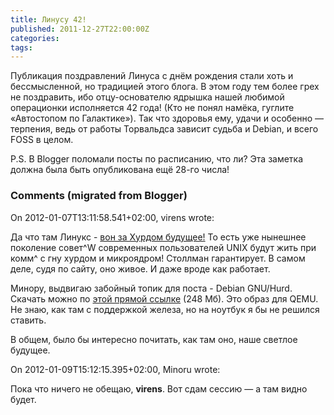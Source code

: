 ```yaml
---
title: Линусу 42!
published: 2011-12-27T22:00:00Z
categories: 
tags: 
---
```


Публикация поздравлений Линуса с днём рождения стали хоть и бессмысленной, но традицией этого блога. В этом году тем более грех не поздравить, ибо отцу-основателю ядрышка нашей любимой операционки исполняется 42 года! (Кто не понял намёка, гуглите «Автостопом по Галактике»). Так что здоровья ему, удачи и особенно — терпения, ведь от работы Торвальдса зависит судьба и Debian, и всего FOSS в целом.

P.S. В Blogger поломали посты по расписанию, что ли? Эта заметка должна была быть опубликована ещё 28-го числа!

<h3 id='hakyll-convert-comments-title'>Comments (migrated from Blogger)</h3>
<div class='hakyll-convert-comment'>
<p class='hakyll-convert-comment-date'>On 2012-01-07T13:11:58.541+02:00, virens wrote:</p>
<p class='hakyll-convert-comment-body'>
Да что там Линукс - <a href="http://www.gnu.org/software/hurd/hurd.html" rel="nofollow">вон за Хурдом будущее!</a> То есть уже нынешнее поколение совет^W современных пользователей UNIX будут жить при комм^ с гну хурдом и микроядром! Столлман гарантирует. В самом деле, судя по сайту, оно живое. И даже вроде как работает.

Минору, выдвигаю забойный топик для поста - Debian GNU/Hurd. Скачать можно по <a href="http://people.debian.org/~sthibault/hurd-i386/debian-hurd.img.tar.gz." rel="nofollow">этой прямой ссылке</a> (248 Мб). Это образ для QEMU. Не знаю, как там с поддержкой железа, но на ноутбук я бы не решился ставить.

В общем, было бы интересно почитать, как там оно, наше светлое будущее.
</p>
</div>

<div class='hakyll-convert-comment'>
<p class='hakyll-convert-comment-date'>On 2012-01-09T15:12:15.395+02:00, Minoru wrote:</p>
<p class='hakyll-convert-comment-body'>
Пока что ничего не обещаю, <b>virens</b>. Вот сдам сессию — а там видно будет.
</p>
</div>




